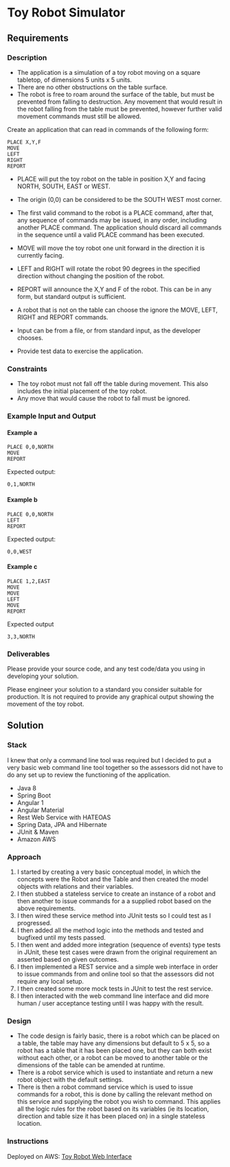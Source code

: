 # Toy Robot Simulator

## Requirements

### Description

* The application is a simulation of a toy robot moving on a square tabletop,
  of dimensions 5 units x 5 units.
* There are no other obstructions on the table surface.
* The robot is free to roam around the surface of the table, but must be
  prevented from falling to destruction. Any movement that would result in the
  robot falling from the table must be prevented, however further valid
  movement commands must still be allowed.

Create an application that can read in commands of the following form:

    PLACE X,Y,F
    MOVE
    LEFT
    RIGHT
    REPORT

* PLACE will put the toy robot on the table in position X,Y and facing NORTH,
  SOUTH, EAST or WEST.
* The origin (0,0) can be considered to be the SOUTH WEST most corner.
* The first valid command to the robot is a PLACE command, after that, any
  sequence of commands may be issued, in any order, including another PLACE
  command. The application should discard all commands in the sequence until
  a valid PLACE command has been executed.
* MOVE will move the toy robot one unit forward in the direction it is
  currently facing.
* LEFT and RIGHT will rotate the robot 90 degrees in the specified direction
  without changing the position of the robot.
* REPORT will announce the X,Y and F of the robot. This can be in any form,
  but standard output is sufficient.

* A robot that is not on the table can choose the ignore the MOVE, LEFT, RIGHT
  and REPORT commands.
* Input can be from a file, or from standard input, as the developer chooses.
* Provide test data to exercise the application.

### Constraints

* The toy robot must not fall off the table during movement. This also
  includes the initial placement of the toy robot.
* Any move that would cause the robot to fall must be ignored.

### Example Input and Output

#### Example a

    PLACE 0,0,NORTH
    MOVE
    REPORT

Expected output:

    0,1,NORTH

#### Example b

    PLACE 0,0,NORTH
    LEFT
    REPORT

Expected output:

    0,0,WEST

#### Example c

    PLACE 1,2,EAST
    MOVE
    MOVE
    LEFT
    MOVE
    REPORT

Expected output

    3,3,NORTH

### Deliverables

Please provide your source code, and any test code/data you using in
developing your solution.

Please engineer your solution to a standard you consider suitable for
production. It is not required to provide any graphical output showing the
movement of the toy robot.

## Solution

### Stack

I knew that only a command line tool was required but I decided to put a very basic web command line tool together so the assessors did not have to do any set up to review the functioning of the application.

* Java 8
* Spring Boot
* Angular 1
* Angular Material
* Rest Web Service with HATEOAS
* Spring Data, JPA and Hibernate
* JUnit & Maven
* Amazon AWS

### Approach
1. I started by creating a very basic conceptual model, in which the concepts were the Robot and the Table and then created the model objects with relations and their variables.
2. I then stubbed a stateless service to create an instance of a robot and then another to issue commands for a a supplied robot based on the above requirements.
3. I then wired these service method into JUnit tests so I could test as I progressed.
4. I then added all the method logic into the methods and tested and bugfixed until my tests passed.
5. I then went and added more integration (sequence of events) type tests in JUnit, these test cases were drawn from the original requirement an asserted based on given outcomes.
6. I then implemented a REST service and a simple web interface in order to issue commands from and online tool so that the assessors did not require any local setup.
7. I then created some more mock tests in JUnit to test the rest service.
8. I then interacted with the web command line interface and did more human / user acceptance testing until I was happy with the result.

### Design
* The code design is fairly basic, there is a robot which can be placed on a table, the table may have any dimensions but default to 5 x 5, so a robot has a table that it has been placed one, but they can both exist without each other, or a robot can be moved to another table or the dimensions of the table can be amended at runtime.
* There is a robot service which is used to instantiate and return a new robot object with the default settings.
* There is then a robot command service which is used to issue commands for a robot, this is done by calling the relevant method on this service and supplying the robot you wish to command. This applies all the logic rules for the robot based on its variables (ie its location, direction and table size it has been placed on) in a single stateless location.

### Instructions

Deployed on AWS: [Toy Robot Web Interface](http://sample-env-1.z3tsumgpxk.us-west-2.elasticbeanstalk.com/)
